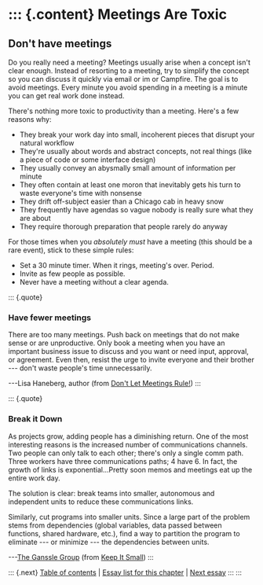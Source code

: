 ::: {.content}
Meetings Are Toxic
==================

Don\'t have meetings
--------------------

Do you really need a meeting? Meetings usually arise when a concept
isn\'t clear enough. Instead of resorting to a meeting, try to simplify
the concept so you can discuss it quickly via email or im or Campfire.
The goal is to avoid meetings. Every minute you avoid spending in a
meeting is a minute you can get real work done instead.

There\'s nothing more toxic to productivity than a meeting. Here\'s a
few reasons why:

-   They break your work day into small, incoherent pieces that disrupt
    your natural workflow
-   They\'re usually about words and abstract concepts, not real things
    (like a piece of code or some interface design)
-   They usually convey an abysmally small amount of information per
    minute
-   They often contain at least one moron that inevitably gets his turn
    to waste everyone\'s time with nonsense
-   They drift off-subject easier than a Chicago cab in heavy snow
-   They frequently have agendas so vague nobody is really sure what
    they are about
-   They require thorough preparation that people rarely do anyway

For those times when you *absolutely must* have a meeting (this should
be a rare event), stick to these simple rules:

-   Set a 30 minute timer. When it rings, meeting\'s over. Period.
-   Invite as few people as possible.
-   Never have a meeting without a clear agenda.

::: {.quote}
### Have fewer meetings

There are too many meetings. Push back on meetings that do not make
sense or are unproductive. Only book a meeting when you have an
important business issue to discuss and you want or need input,
approval, or agreement. Even then, resist the urge to invite everyone
and their brother --- don\'t waste people\'s time unnecessarily.

---Lisa Haneberg, author (from [Don\'t Let Meetings
Rule!](http://managementcraft.typepad.com/management_craft/2004/09/dont_let_meetin.html))
:::

::: {.quote}
### Break it Down

As projects grow, adding people has a diminishing return. One of the
most interesting reasons is the increased number of communications
channels. Two people can only talk to each other; there\'s only a single
comm path. Three workers have three communications paths; 4 have 6. In
fact, the growth of links is exponential\...Pretty soon memos and
meetings eat up the entire work day.

The solution is clear: break teams into smaller, autonomous and
independent units to reduce these communications links.

Similarly, cut programs into smaller units. Since a large part of the
problem stems from dependencies (global variables, data passed between
functions, shared hardware, etc.), find a way to partition the program
to eliminate --- or minimize --- the dependencies between units.

---[The Ganssle Group](http://www.ganssle.com) (from [Keep It
Small](http://www.ganssle.com/articles/keepsmall.htm))
:::

::: {.next}
[Table of contents](toc.php) \| [Essay list for this
chapter](toc.php#ch07) \| [Next
essay](ch07_Seek_and_Celebrate_Small_Victories.php)
:::
:::
